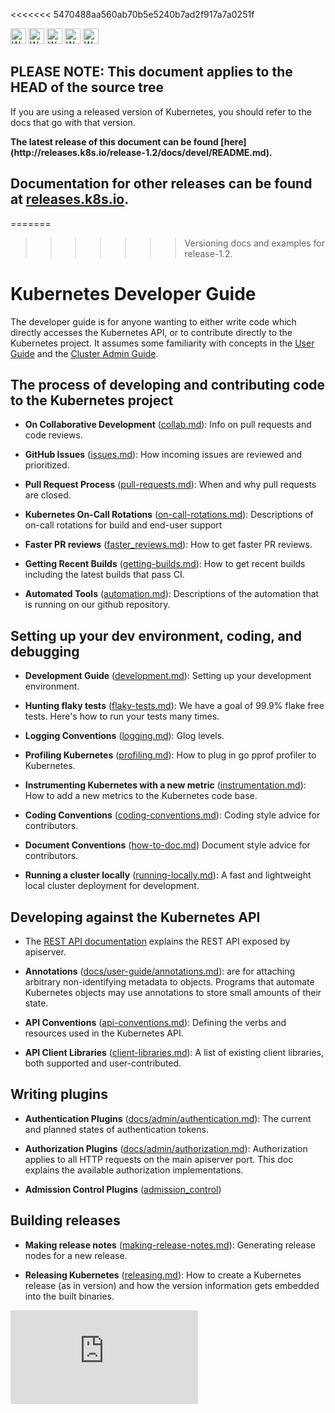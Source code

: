 <!-- BEGIN MUNGE: UNVERSIONED_WARNING -->

<<<<<<< 5470488aa560ab70b5e5240b7ad2f917a7a0251f
<!-- BEGIN STRIP_FOR_RELEASE -->

<img src="http://kubernetes.io/img/warning.png" alt="WARNING"
     width="25" height="25">
<img src="http://kubernetes.io/img/warning.png" alt="WARNING"
     width="25" height="25">
<img src="http://kubernetes.io/img/warning.png" alt="WARNING"
     width="25" height="25">
<img src="http://kubernetes.io/img/warning.png" alt="WARNING"
     width="25" height="25">
<img src="http://kubernetes.io/img/warning.png" alt="WARNING"
     width="25" height="25">

<h2>PLEASE NOTE: This document applies to the HEAD of the source tree</h2>

If you are using a released version of Kubernetes, you should
refer to the docs that go with that version.

<!-- TAG RELEASE_LINK, added by the munger automatically -->
<strong>
The latest release of this document can be found
[here](http://releases.k8s.io/release-1.2/docs/devel/README.md).

Documentation for other releases can be found at
[releases.k8s.io](http://releases.k8s.io).
</strong>
--

<!-- END STRIP_FOR_RELEASE -->
=======
>>>>>>> Versioning docs and examples for release-1.2.

<!-- END MUNGE: UNVERSIONED_WARNING -->

# Kubernetes Developer Guide

The developer guide is for anyone wanting to either write code which directly accesses the
Kubernetes API, or to contribute directly to the Kubernetes project.
It assumes some familiarity with concepts in the [User Guide](../user-guide/README.md) and the [Cluster Admin
Guide](../admin/README.md).


## The process of developing and contributing code to the Kubernetes project

* **On Collaborative Development** ([collab.md](collab.md)): Info on pull requests and code reviews.

* **GitHub Issues** ([issues.md](issues.md)): How incoming issues are reviewed and prioritized.

* **Pull Request Process** ([pull-requests.md](pull-requests.md)): When and why pull requests are closed.

* **Kubernetes On-Call Rotations** ([on-call-rotations.md](on-call-rotations.md)): Descriptions of on-call rotations for build and end-user support

* **Faster PR reviews** ([faster_reviews.md](faster_reviews.md)): How to get faster PR reviews.

* **Getting Recent Builds** ([getting-builds.md](getting-builds.md)): How to get recent builds including the latest builds that pass CI.

* **Automated Tools** ([automation.md](automation.md)): Descriptions of the automation that is running on our github repository.


## Setting up your dev environment, coding, and debugging

* **Development Guide** ([development.md](development.md)): Setting up your development environment.

* **Hunting flaky tests** ([flaky-tests.md](flaky-tests.md)): We have a goal of 99.9% flake free tests.
  Here's how to run your tests many times.

* **Logging Conventions** ([logging.md](logging.md)): Glog levels.

* **Profiling Kubernetes** ([profiling.md](profiling.md)): How to plug in go pprof profiler to Kubernetes.

* **Instrumenting Kubernetes with a new metric**
  ([instrumentation.md](instrumentation.md)): How to add a new metrics to the
  Kubernetes code base.

* **Coding Conventions** ([coding-conventions.md](coding-conventions.md)):
  Coding style advice for contributors.

* **Document Conventions** ([how-to-doc.md](how-to-doc.md))
  Document style advice for contributors.

* **Running a cluster locally** ([running-locally.md](running-locally.md)):
  A fast and lightweight local cluster deployment for development.

## Developing against the Kubernetes API

* The [REST API documentation](../api-reference/README.md) explains the REST
  API exposed by apiserver.

* **Annotations** ([docs/user-guide/annotations.md](../user-guide/annotations.md)): are for attaching arbitrary non-identifying metadata to objects.
  Programs that automate Kubernetes objects may use annotations to store small amounts of their state.

* **API Conventions** ([api-conventions.md](api-conventions.md)):
  Defining the verbs and resources used in the Kubernetes API.

* **API Client Libraries** ([client-libraries.md](client-libraries.md)):
  A list of existing client libraries, both supported and user-contributed.


## Writing plugins

* **Authentication Plugins** ([docs/admin/authentication.md](../admin/authentication.md)):
  The current and planned states of authentication tokens.

* **Authorization Plugins** ([docs/admin/authorization.md](../admin/authorization.md)):
  Authorization applies to all HTTP requests on the main apiserver port.
  This doc explains the available authorization implementations.

* **Admission Control Plugins** ([admission_control](../design/admission_control.md))


## Building releases

* **Making release notes** ([making-release-notes.md](making-release-notes.md)): Generating release nodes for a new release.

* **Releasing Kubernetes** ([releasing.md](releasing.md)): How to create a Kubernetes release (as in version)
  and how the version information gets embedded into the built binaries.




<!-- BEGIN MUNGE: IS_VERSIONED -->
<!-- TAG IS_VERSIONED -->
<!-- END MUNGE: IS_VERSIONED -->


<!-- BEGIN MUNGE: GENERATED_ANALYTICS -->
[![Analytics](https://kubernetes-site.appspot.com/UA-36037335-10/GitHub/docs/devel/README.md?pixel)]()
<!-- END MUNGE: GENERATED_ANALYTICS -->
